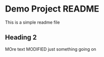 # Demo Project README
This is a simple readme file

## Heading 2

MOre text MODIFIED
just something going on
